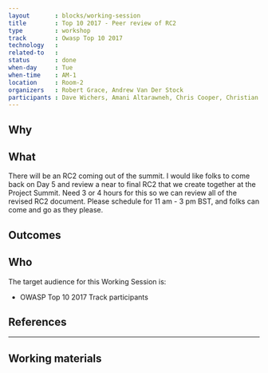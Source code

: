 ```yaml
---
layout       : blocks/working-session
title        : Top 10 2017 - Peer review of RC2
type         : workshop
track        : Owasp Top 10 2017
technology   :
related-to   :
status       : done
when-day     : Tue
when-time    : AM-1
location     : Room-2
organizers   : Robert Grace, Andrew Van Der Stock
participants : Dave Wichers, Amani Altarawneh, Chris Cooper, Christian DeHoyos, Daniel Miessler, Erez Yalon, Jason Li, Jonas vanalderweireldt, Kevin Greene, Nuno Loureiro, Sandor Lenart, Tiago Mendo, Tiffany Long, Torsten Gigler 
---
```


## Why


## What

There will be an RC2 coming out of the summit. I would like folks to come back on Day 5 and review a near to final RC2 that we create together at the Project Summit. 
Need 3 or 4 hours for this so we can review all of the revised RC2 document. Please schedule for 11 am - 3 pm BST, and folks can come and go as they please.  

## Outcomes 



## Who

The target audience for this Working Session is:

 - OWASP Top 10 2017 Track participants

## References

--- 

## Working materials



